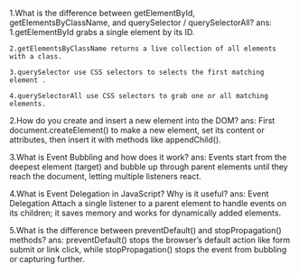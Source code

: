 1.What is the difference between getElementById, getElementsByClassName, and querySelector / querySelectorAll?
ans: 
    1.getElementById grabs a single element by its ID.

    2.getElementsByClassName returns a live collection of all elements with a class.

    3.querySelector use CSS selectors to selects the first matching element .

    4.querySelectorAll use CSS selectors to grab one or all matching elements.

2.How do you create and insert a new element into the DOM?
ans:
First document.createElement() to make a new element, set its content or attributes, then insert it with methods like appendChild().

3.What is Event Bubbling and how does it work?
ans:
Events start from the deepest element (target) and bubble up through parent elements until they reach the document, letting multiple listeners react.

4.What is Event Delegation in JavaScript? Why is it useful?
ans:
Event Delegation Attach a single listener to a parent element to handle events on its children; it saves memory and works for dynamically added elements.

5.What is the difference between preventDefault() and stopPropagation() methods?
ans:
preventDefault() stops the browser’s default action like form submit or link click, while stopPropagation() stops the event from bubbling or capturing further.
